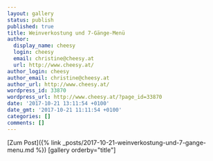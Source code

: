```yaml
---
layout: gallery
status: publish
published: true
title: Weinverkostung und 7-Gänge-Menü
author:
  display_name: cheesy
  login: cheesy
  email: christine@cheesy.at
  url: http://www.cheesy.at/
author_login: cheesy
author_email: christine@cheesy.at
author_url: http://www.cheesy.at/
wordpress_id: 33870
wordpress_url: http://www.cheesy.at/?page_id=33870
date: '2017-10-21 13:11:54 +0100'
date_gmt: '2017-10-21 11:11:54 +0100'
categories: []
comments: []
---
```


[Zum Post]({% link _posts/2017-10-21-weinverkostung-und-7-gange-menu.md %})
[gallery orderby="title"]
